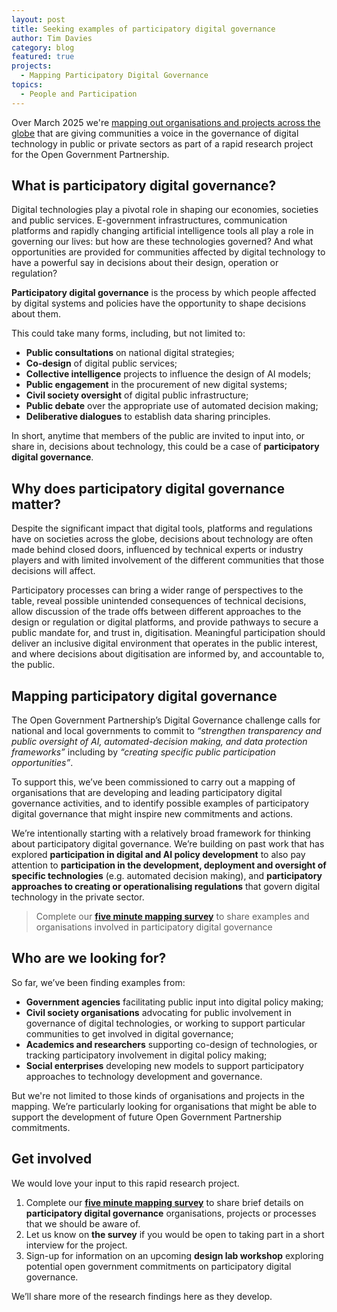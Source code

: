 ```yaml
---
layout: post
title: Seeking examples of participatory digital governance
author: Tim Davies
category: blog
featured: true
projects:
  - Mapping Participatory Digital Governance
topics:
  - People and Participation
---
```


Over March 2025 we're [mapping out organisations and projects across the globe](https://forms.gle/FdqS4suJUiXFbgGv5) that are giving communities a voice in the governance of digital technology in public or private sectors as part of a rapid research project for the Open Government Partnership.

<!--more-->

## What is participatory digital governance?

Digital technologies play a pivotal role in shaping our economies, societies and public services. E-government infrastructures, communication platforms and rapidly changing artificial intelligence tools all play a role in governing our lives: but how are these technologies governed? And what opportunities are provided for communities affected by digital technology to have a powerful say in decisions about their design, operation or regulation?

**Participatory digital governance** is the process by which people affected by digital systems and policies have the opportunity to shape decisions about them.

This could take many forms, including, but not limited to:

* **Public consultations** on national digital strategies;
* **Co-design** of digital public services;
* **Collective intelligence** projects to influence the design of AI models;  
* **Public engagement** in the procurement of new digital systems;
* **Civil society oversight** of digital public infrastructure;
* **Public debate** over the appropriate use of automated decision making; 
* **Deliberative dialogues** to establish data sharing principles.

In short, anytime that members of the public are invited to input into, or share in, decisions about technology, this could be a case of **participatory digital governance**.

## Why does participatory digital governance matter?

Despite the significant impact that digital tools, platforms and regulations have on societies across the globe, decisions about technology are often made behind closed doors, influenced by technical experts or industry players and with limited involvement of the different communities that those decisions will affect. 

Participatory processes can bring a wider range of perspectives to the table, reveal possible unintended consequences of technical decisions, allow discussion of the trade offs between different approaches to the design or regulation or digital platforms, and provide pathways to secure a  public mandate for, and trust in, digitisation. Meaningful participation should deliver an inclusive digital environment that operates in the public interest, and where decisions about digitisation are informed by, and accountable to, the public.

## Mapping participatory digital governance 

The Open Government Partnership’s Digital Governance challenge calls for national and local governments to commit to *“strengthen transparency and public oversight of AI, automated-decision making, and data protection frameworks”* including by *“creating specific public participation opportunities”*. 

To support this, we’ve been commissioned to carry out a mapping of organisations that are developing and leading participatory digital governance activities, and to identify possible examples of participatory digital governance that might inspire new commitments and actions.

We’re intentionally starting with a relatively broad framework for thinking about participatory digital governance. We’re building on past work that has explored **participation in digital and AI policy development** to also pay attention to **participation in the development, deployment and oversight of specific technologies** (e.g. automated decision making), and **participatory approaches to creating or operationalising regulations** that govern digital technology in the private sector. 

> Complete our **[five minute mapping survey](https://forms.gle/FdqS4suJUiXFbgGv5)** to share examples and organisations involved in participatory digital governance  

## Who are we looking for?

So far, we’ve been finding examples from:

* **Government agencies** facilitating public input into digital policy making;
* **Civil society organisations** advocating for public involvement in governance of digital technologies, or working to support particular communities to get involved in digital governance;
* **Academics and researchers** supporting co-design of technologies, or tracking participatory involvement in digital policy making;
* **Social enterprises** developing new models to support participatory approaches to technology development and governance.

But we're not limited to those kinds of organisations and projects in the mapping. We’re particularly looking for organisations that might be able to support the development of future Open Government Partnership commitments. 

## Get involved

We would love your input to this rapid research project. 

1. Complete our **[five minute mapping survey](https://forms.gle/FdqS4suJUiXFbgGv5)** to share brief details on **participatory digital governance** organisations, projects or processes that we should be aware of.
2. Let us know on **the survey** if you would be open to taking part in a short interview for the project.
3. Sign-up for information on an upcoming **design lab workshop** exploring potential open government commitments on participatory digital governance.

We’ll share more of the research findings here as they develop. 